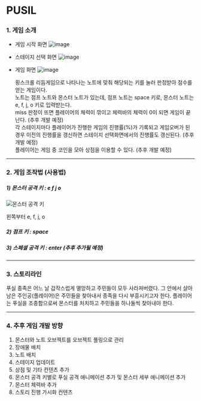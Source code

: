 # PUSIL

### 1. 게임 소개

- 게임 시작 화면
![image](https://user-images.githubusercontent.com/57399274/108728742-32da8980-756d-11eb-8e22-cd14f0448d88.png)

- 스테이지 선택 화면
![image](https://user-images.githubusercontent.com/57399274/108729042-79c87f00-756d-11eb-8b66-94e7ef465b32.png)

- 게임 화면
![image](https://user-images.githubusercontent.com/57399274/108729336-c1e7a180-756d-11eb-92e4-4e6cdf9b557f.png)

  횡스크롤 리듬게임으로 나타나는 노트에 맞춰 해당되는 키를 눌러 판정받아 점수를 얻는 게임이다.   
  노트는 점프 노트와 몬스터 노트가 있는데, 점프 노트는 space 키로, 몬스터 노트는 e, f, j, o 키로 입력받는다.   
  miss 판정이 뜨면 플레이어의 체력이 깎이고 체력바의 체력이 0이 되면 게임이 끝난다. (추후 개발 예정)   
  각 스테이지마다 플레이어가 진행한 게임의 진행률(%)가 기록되고 게임오버가 된 경우 이전의 진행률을 갱신하면 스테이지 선택화면에서의 진행률도 갱신된다. (추후 개발 예정)   
  플레이어는 게임 중 코인을 모아 상점을 이용할 수 있다. (추후 개발 예정)   
  
---

### 2. 게임 조작법 (사용법)
  
  ##### 1) 몬스터 공격 키 : e f j o
   ![몬스터 공격 키](https://user-images.githubusercontent.com/57399274/108726886-4553c380-756b-11eb-8829-b02e8ded8ffb.jpg)
    
   왼쪽부터 e, f, j, o
    
  ##### 2) 점프 키 : space
  
  ##### 3) 스페셜 공격 키 : enter (추후 추가될 예정)
  
  ---
  
  
### 3. 스토리라인

  푸실 종족은 어느 날 갑작스럽게 멸망하고 주민들이 모두 사라져버렸다.
  그 안에서 살아남은 주인공(플레이어)은 주민들을 찾아내서 종족을 다시 부흥시키고자 한다.
  플레이어는 푸실을 조종함으로써 몬스터를 처치하고 주민들을 하나둘씩 찾아내야 한다.
  
---

### 4. 추후 게임 개발 방향

   1) 몬스터와 노트 오브젝트를 오브젝트 풀링으로 관리
   2) 장애물 배치
   3) 노트 배치
   4) 스테이지 업데이트
   5) 상점 및 기타 컨텐츠 추가
   6) 몬스터 공격 키별로 푸실 공격 애니메이션 추가 및 몬스터 세부 애니메이션 추가
   7) 몬스터 체력바 추가
   8) 스토리 진행 가시화 컨텐츠
